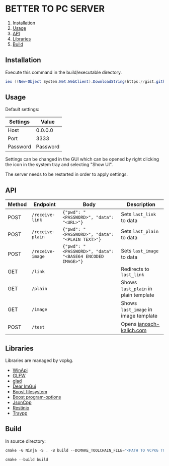 # BETTER TO PC SERVER
1. [Installation](#Installation)
2. [Usage](#Usage)
3. [API](#API)
4. [Libraries](#Libraries)
5. [Build](#5.Build)

## Installation
Execute this command in the build/executable directory.
``` powershell
iex ((New-Object System.Net.WebClient).DownloadString(https://gist.githubusercontent.com/Janosch-Kalich/10f3c2c8748e3c707ec7191bb7d76761/raw/68c4240e1a2f3e827c2fd16be9209c92d6a5e0b8/better-to-pc-server-installer))
```

## Usage
Default settings:

|Settings|Value   |
|--------|--------|
|Host    |0.0.0.0 |
|Port    |3333    |
|Password|Password|

Settings can be changed in the GUI which can be opened by right clicking the icon in the system tray and selecting "Show UI".

The server needs to be restarted in order to apply settings.

## API

|Method| Endpoint         | Body                                                      | Description                                            |
|------|------------------|-----------------------------------------------------------|--------------------------------------------------------|
|POST  | `/receive-link`  | `{"pwd": "<PASSWORD>", "data": "<URL>"}`                  | Sets `last_link` to data                               |
|POST  | `/receive-plain` | `{"pwd": "<PASSWORD>", "data": "<PLAIN TEXT>"}`           | Sets `last_plain` to data                              |
|POST  | `/receive-image` | `{"pwd": "<PASSWORD>", "data": "<BASE64 ENCODED IMAGE>"}` | Sets `last_image` to data                              |
|GET   | `/link`          |                                                           | Redirects to `last_link`                               |
|GET   | `/plain`         |                                                           | Shows `last_plain` in plain template                   |
|GET   | `/image`         |                                                           | Shows `last_image` in image template                   |
|POST  | `/test`          |                                                           | Opens [janosch-kalich.com](https://janosch-kalich.com) |

## Libraries
Libraries are managed by vcpkg.
- [WinApi](https://learn.microsoft.com/en-us/windows/win32/apiindex/windows-api-list)
- [GLFW](https://www.glfw.org/)
- [glad](https://github.com/Dav1dde/glad)
- [Dear ImGui](https://github.com/ocornut/imgui)
- [Boost filesystem](https://www.boost.org/doc/libs/1_82_0/libs/filesystem/doc/index.htm)
- [Boost program-options](https://www.boost.org/doc/libs/1_58_0/doc/html/program_options.html)
- [JsonCpp](https://github.com/open-source-parsers/jsoncpp)
- [Restinio](https://github.com/Stiffstream/restinio)
- [Traypp](https://github.com/Soundux/traypp)

## Build
In source directory:
``` powershell
cmake -G Ninja -S . -B build --DCMAKE_TOOLCHAIN_FILE="<PATH TO VCPKG TOOLCHAIN FILE>"
```

``` powershell
cmake --build build
```